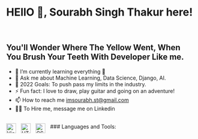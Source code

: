 # <align> HEllO 👋, Sourabh Singh Thakur here!  
<br>

## You'll Wonder Where The Yellow Went, When You Brush Your Teeth With Developer Like me.

- 🌱 I’m currently learning everything 🤣
- 💬 Ask me about Machine Learning, Data Science, Django, AI.
- 🥅 2022 Goals: To push pass my limits in the industry.
- ⚡ Fun fact: I love to draw, play guitar and going on an adventure!
- 📫 How to reach me imsourabh.st@gmail.com
- 👨‍💼 To Hire me, message me on Linkedin
<br>
  ### Languages and Tools:

<img align="left" alt="Visual Studio Code" width="26px" src="https://cdn.jsdelivr.net/gh/devicons/devicon/icons/vscode/vscode-original.svg" style="padding-right:10px;" />
<img align="left" alt="HTML5" width="26px" src="https://cdn.jsdelivr.net/gh/devicons/devicon/icons/html5/html5-original.svg" style="padding-right:10px;" />
<img align="left" alt="CSS3" width="26px" src="https://cdn.jsdelivr.net/gh/devicons/devicon/icons/css3/css3-original.svg" style="padding-right:10px;" />
  
[instagram]: https://www.instagram.com/sourabh_st/?hl=en
[linkedin]: https://www.linkedin.com/in/imsourabh-st/
